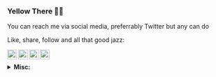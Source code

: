 <!-- Search for icons: https://cdn.jsdelivr.net/npm/simple-icons@v3/icons -->
<!-- Card guide: https://github.com/anuraghazra/github-readme-stats -->

### Yellow There 👋😂

You can reach me via social media, preferrably Twitter but any can do

<!--
- 🌱 I’m currently learning Flutter
- 💬 Coming soon: Update to my portfolio
- ⚡ Find my blog on anything cars / motorsport at [Drive Talks]
- 🤔 I’m looking for help with ...
- 💬 Ask me about ...
- ⚡ Fun fact: ...
📫 
😄 Pronouns: he / him <br>
🔭 Currently working on my school project making use of Flutter <br>
-->

Like, share, follow and all that good jazz:

[<img align="left" alt="Mordecai K. | Twitter" width="22px" src="https://cdn.jsdelivr.net/npm/simple-icons@v3/icons/twitter.svg" />][twitter]
[<img align="left" alt="Mordecai K. | Instagram" width="22px" src="https://cdn.jsdelivr.net/npm/simple-icons@v3/icons/instagram.svg" />][instagram]
[<img align="left" alt="Mordecai K. | spotify" width="22px" src="https://cdn.jsdelivr.net/npm/simple-icons@v3/icons/spotify.svg" />][spotify]
[<img align="left" alt="Mordecai K. | LinkedIn" width="22px" src="https://cdn.jsdelivr.net/npm/simple-icons@v3/icons/linkedin.svg" />][linkedin]
<br>

<details>
 <summary><b>Misc:</b></summary>
 
 <img height="180em" alt="Mordecai's GitHub Stats" src="https://github-readme-stats.vercel.app/api?username=insidemordecai&show_icons=true&include_all_commits=true&count_private=true&theme=graywhite&hide_border=true">
 <img height="180em" alt="Mordecai's Top Languages" src="https://github-readme-stats.vercel.app/api/top-langs?username=insidemordecai&layout=compact&theme=graywhite&hide_border=true&count_private=true">

</details>
 
[instagram]: https://instagram.com/insidemordecai
[twitter]: https://twitter.com/insidemordecai
[linkedin]: https://www.linkedin.com/in/insidemordecai
[spotify]: https://open.spotify.com/user/jv19tenfbkqd9so7369kfvwxa?si=29415d195d8d41f4
[Drive Talks]: https://drivetalks.car.blog
